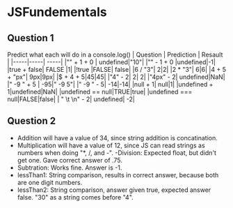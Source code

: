 # JSFundementals 
## Question 1
Predict what each will do in a console.log()
| Question | Prediction | Resault |
|-----|-----| -----|
|"" + 1 + 0 | undefined|"10"|
|"" - 1 + 0	|undefined|-1|
|true + false|	FALSE |1|
|!true	|FALSE| false| 
|6 / "3"|	2|2|
|2 * "3"| 	6|6|
|4 + 5 + "px"|	9px|9px|
|$ + 4 + 5|$45|$45| 
|"4" - 2|	2| 2|
|"4px" - 2|	undefined|NaN|
|"   -9    "  + 5 |	-95|" -9 5"|
|"    -9    "  - 5| -14|-14|
|null + 1| null|1|
|undefined + 1|undefined|NaN|
|undefined == null|TRUE|true|
|undefined === null|FALSE|false|
| " \t  \n" - 2| undefined| -2|
## Question 2
- Addition will have a value of 34, since string addition is concatination. 
- Multiplication will have a value of 12, since JS can read strings as numbers when doing "*, /, and -".
-Division: Expected float, but didn't get one. Gave correct answer of .75.
- Subtration: Works fine. Answer is -1.
- lessThan1: String comparison, results in correct answer, because both are one digit numbers.
- lessThan2: String comparison, answer given true, expected answer false. "30" as a string comes before "4". 
